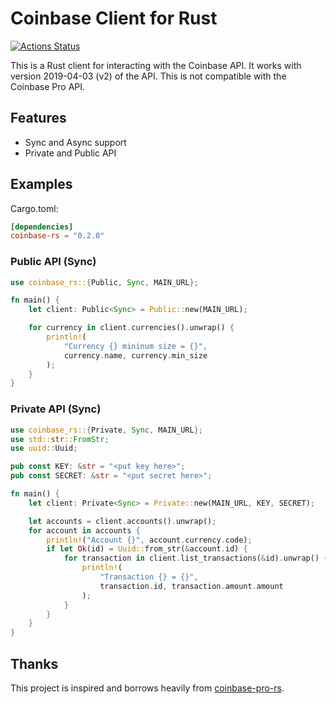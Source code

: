 # Coinbase Client for Rust

[![Actions Status](https://github.com/j16r/coinbase-rs/workflows/Rust/badge.svg)](https://github.com/j16r/coinbase-rs/actions)

This is a Rust client for interacting with the Coinbase API. It
works with version 2019-04-03 (v2) of the API. This is not compatible with the
Coinbase Pro API.

## Features

- Sync and Async support
- Private and Public API

## Examples

Cargo.toml:

```toml
[dependencies]
coinbase-rs = "0.2.0"
```

### Public API (Sync)

```rust
use coinbase_rs::{Public, Sync, MAIN_URL};

fn main() {
    let client: Public<Sync> = Public::new(MAIN_URL);

    for currency in client.currencies().unwrap() {
        println!(
            "Currency {} mininum size = {}",
            currency.name, currency.min_size
        );
    }
}
```

### Private API (Sync)

```rust
use coinbase_rs::{Private, Sync, MAIN_URL};
use std::str::FromStr;
use uuid::Uuid;

pub const KEY: &str = "<put key here>";
pub const SECRET: &str = "<put secret here>";

fn main() {
    let client: Private<Sync> = Private::new(MAIN_URL, KEY, SECRET);

    let accounts = client.accounts().unwrap();
    for account in accounts {
        println!("Account {}", account.currency.code);
        if let Ok(id) = Uuid::from_str(&account.id) {
            for transaction in client.list_transactions(&id).unwrap() {
                println!(
                    "Transaction {} = {}",
                    transaction.id, transaction.amount.amount
                );
            }
        }
    }
}
```

## Thanks

This project is inspired and borrows heavily from
[coinbase-pro-rs](https://github.com/inv2004/coinbase-pro-rs).
